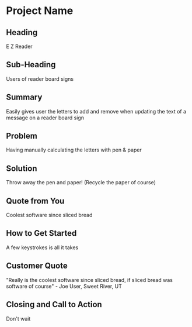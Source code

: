 # Project Name #

<!-- 
> This material was originally posted [here](http://www.quora.com/What-is-Amazons-approach-to-product-development-and-product-management). 
It is reproduced here for posterities sake.

There is an approach called "working backwards" that is widely used at Amazon. They work backwards from the customer, rather than starting with an 
idea for a product and trying to bolt customers onto it. While working backwards can be applied to any specific product decision, using this approach
 is especially important when developing new products or features.

For new initiatives a product manager typically starts by writing an internal press release announcing the finished product. 
The target audience for the press release is the new/updated product's customers, which can be retail customers or internal users of a tool or technology.
Internal press releases are centered around the customer problem, how current solutions (internal or external) fail, and how the new product will blow
away existing solutions.

If the benefits listed don't sound very interesting or exciting to customers, then perhaps they're not (and shouldn't be built). 
Instead, the product manager should keep iterating on the press release until they've come up with benefits that actually sound like benefits. 
Iterating on a press release is a lot less expensive than iterating on the product itself (and quicker!).

If the press release is more than a page and a half, it is probably too long. Keep it simple. 3-4 sentences for most paragraphs.
Cut out the fat. Don't make it into a spec. You can accompany the press release with a FAQ that answers all of the other business or execution
questions so the press release can stay focused on what the customer gets. My rule of thumb is that if the press release is hard to write, 
then the product is probably going to suck. Keep working at it until the outline for each paragraph flows. 

Oh, and I also like to write press-releases in what I call "Oprah-speak" for mainstream consumer products. Imagine you're sitting on Oprah's couch
and have just explained the product to her, and then you listen as she explains it to her audience. That's "Oprah-speak", not "Geek-speak".

Once the project moves into development, the press release can be used as a touchstone; a guiding light. The product team can ask themselves, 
"Are we building what is in the press release?" If they find they're spending time building things that aren't in the press release (overbuilding),
they need to ask themselves why. This keeps product development focused on achieving the customer benefits and not building extraneous stuff that
takes longer to build, takes resources to maintain, and doesn't provide real customer benefit (at least not enough to warrant inclusion in the press release).
 -->
 
## Heading ##
E Z Reader

## Sub-Heading ##
Users of reader board signs

## Summary ##
Easily gives user the letters to add and remove when updating the text of a message on a reader board sign

## Problem ##
Having manually calculating the letters with pen & paper

## Solution ##
Throw away the pen and paper! (Recycle the paper of course)

## Quote from You ##
Coolest software since sliced bread

## How to Get Started ##
A few keystrokes is all it takes

## Customer Quote ##
"Really is the coolest software since sliced bread, if sliced bread was software of course"
    - Joe User, Sweet River, UT

## Closing and Call to Action ##
Don't wait
